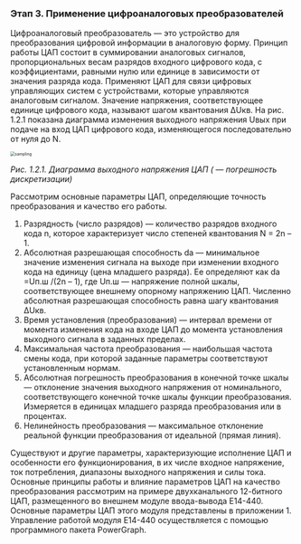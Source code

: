 ### Этап 3. Применение цифроаналоговых преобразователей  

Цифроаналоговый преобразователь — это устройство для преобразования цифровой информации в аналоговую форму. Принцип работы ЦАП состоит в суммировании аналоговых сигналов, пропорциональных весам разрядов входного цифрового кода, с коэффициентами, равными нулю или единице в зависимости от значения разряда кода. Применяют ЦАП для связи цифровых управляющих систем с устройствами, которые управляются аналоговым сигналом. Значение напряжения, соответствующее единице цифрового кода, называют шагом квантования ΔUкв. На рис. 1.2.1 показана диаграмма изменения выходного напряжения Uвых при подаче на вход ЦАП цифрового кода, изменяющегося последовательно от нуля до N.

<img src="C:\Users\ivan\OneDrive\!!WORK_BMSTU\!Repos\DAC_LAB_BMSTU\sampling.png" alt="sampling" style="zoom:50%;" />

*Рис. 1.2.1. Диаграмма выходного напряжения ЦАП ( — погрешность дискретизации)*

Рассмотрим основные параметры ЦАП, определяющие точность преобразования и качество его работы.  

1.	Разрядность (число разрядов) — количество разрядов входного кода n, которое характеризует число степеней квантования  N = 2n – 1. 
2.	Абсолютная разрешающая способность da — минимальное значение изменения сигнала на выходе при изменении входного кода на единицу (цена младшего разряда). Ее определяют как  da =Uп.ш /(2n – 1), где Uп.ш — напряжение полной шкалы, соответствующее внешнему опорному напряжению ЦАП. Численно абсолютная разрешающая способность равна шагу квантования ΔUкв. 
3.	Время установления (преобразования) — интервал времени от момента изменения кода на входе ЦАП до момента установления выходного сигнала в заданных пределах. 
4.	Максимальная частота преобразования — наибольшая частота смены кода, при которой заданные параметры соответствуют установленным нормам. 
5.	Абсолютная погрешность преобразования в конечной точке шкалы — отклонение значения выходного напряжения от номинального, соответствующего конечной точке шкалы функции преобразования. Измеряется в единицах младшего разряда преобразования или в процентах. 
6.	Нелинейность преобразования — максимальное отклонение реальной функции преобразования от идеальной (прямая линия).  

Существуют и другие параметры, характеризующие исполнение ЦАП и особенности его функционирования, в их числе входное напряжение, ток потребления, диапазоны выходного напряжения и силы тока. 
Основные принципы работы и влияние параметров ЦАП на качество преобразования рассмотрим на примере двухканального  12-битного ЦАП, размещенного во внешнем модуле ввода-вывода Е14-440. Основные параметры ЦАП этого модуля представлены в приложении 1. Управление работой модуля E14-440 осуществляется с помощью программного пакета PowerGraph. 